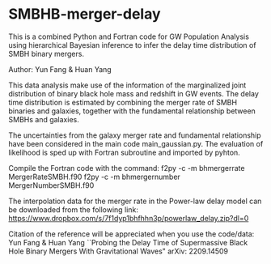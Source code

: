# SMBHB-merger-delay
This is a combined Python and Fortran code for GW Population Analysis using hierarchical Bayesian inference to infer the delay time distribution of SMBH binary mergers. 

Author: Yun Fang & Huan Yang

This data analysis make use of the information of the marginalized joint distribution of binary black hole mass and redshift in GW events. The delay time distribution is estimated by combining the merger rate of SMBH binaries and galaxies, together with the fundamental relationship between SMBHs and galaxies. 

The uncertainties from the galaxy merger rate and fundamental relationship have been considered in the main code main_gaussian.py. The evaluation of likelihood is sped up with Fortran subroutine and imported by pyhton. 

Compile the Fortran code with the command:
f2py -c -m bhmergerrate MergerRateSMBH.f90
f2py -c -m bhmergernumber MergerNumberSMBH.f90

The interpolation data for the merger rate in the Power-law delay model can be downloaded from the following link:
https://www.dropbox.com/s/7f1dyp1bhfhhn3p/powerlaw_delay.zip?dl=0

Citation of the reference will be appreciated when you use the code/data:
Yun Fang & Huan Yang
``Probing the Delay Time of Supermassive Black Hole Binary Mergers With Gravitational Waves"
arXiv: 2209.14509
